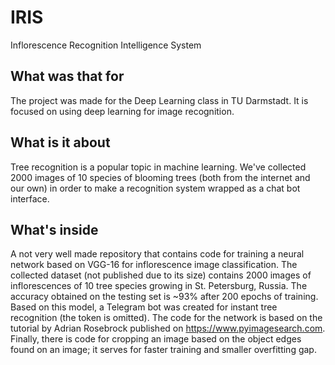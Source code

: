 # IRIS 
Inflorescence Recognition Intelligence System
## What was that for
The project was made for the Deep Learning class in TU Darmstadt. It is focused on using deep learning for image recognition.
## What is it about
Tree recognition is a popular topic in machine learning. We've collected 2000 images of 10 species of blooming trees (both from the internet and our own) in order to make a recognition system wrapped as a chat bot interface.
## What's inside
A not very well made repository that contains code for training a neural network based on VGG-16 for inflorescence image classification.
The collected dataset (not published due to its size) contains 2000 images of inflorescences of 10 tree species growing in St. Petersburg, Russia. The accuracy obtained on the testing set is ~93% after 200 epochs of training. Based on this model, a Telegram bot was created for instant tree recognition (the token is omitted). The code for the network is based on the tutorial by Adrian Rosebrock published on https://www.pyimagesearch.com. Finally, there is code for cropping an image based on the object edges found on an image; it serves for faster training and smaller overfitting gap.
